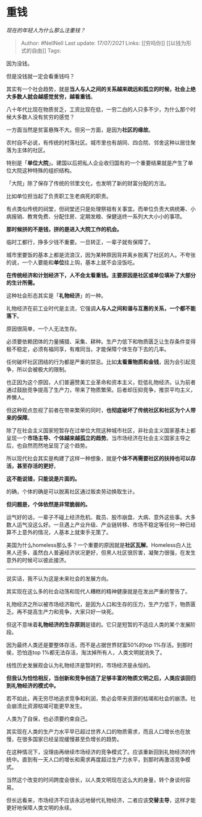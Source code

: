 # 重钱
*现在的年轻人为什么那么注重钱？*

> Author: #NellNell 
Last update: *17/07/2021* 
Links: [[穷吗你]] [[以钱为形式的自由]]
Tags:     
  

因为没钱。

但是没钱就一定会看重钱吗？

其实有一个社会趋势，就是**当人与人之间的关系越来疏远和孤立的时候，社会上绝大多数人就会越感觉贫穷，越看重钱**。

八十年代比现在物质贫乏，工资比现在低，一穷二白的人只多不少，为什么那个时候大多数人没有贫穷的感觉？

一方面当然是贫富悬殊不大。但另一方面，是因为**社区的缘故**。

农村自不必说，有传统的村落社区。城市里也有胡同、四合院、邻舍这种以居住聚落为主体的社区。

特别是「**单位大院**」。建国以后把私人企业收归国有的一个重要结果就是产生了单位大院这种特殊的组织结构。

「大院」除了保存了传统的邻里文化，也发明了新的财富分配的方法。

比如单位担当起了负责职工生老病死的职责。

有点类似传统的祠堂，但祠堂还只是处理祭祖有关事宜。而单位负责大病统筹、小病报销、教育免费、分配住房、定期发粮、保健送终一系列大大小小的事项。

**那时候拼的不是钱，拼的是进入大院工作的机会。**

临时工都行，挣多少钱不重要。一旦转正，一辈子就有保障了。

城市里要饭的基本上都是流浪汉，因为某种原因背井离乡脱离了社区的人。不夸张的说，一个人要能和**单位**挂上钩，基本上就不会没饭吃。

**在传统经济和计划经济下，人不会太看重钱。主要原因是社区或单位填补了大部分的生计所需。**

这种社会形态其实是「**礼物经济**」的一种。

礼物经济在前工业时代是主流，它强调**人与人之间和谐与互惠的关系，一个都不能落下**。

原因很简单，一个人无法生存。

必须要依赖团体的力量捕猎、采集、耕种。生产力低下和物质匮乏让生存条件变得极不稳定，必须有福同享，有难同当，才能保障个体生存下去的几率。

任何破坏社区团结的行为都是严重的禁忌。比如**太看重物质和金钱**，因为会引起竞争，所以会被极大的限制。

也正因为这个原因，人们普遍赞美工业革命和资本主义，贬低礼物经济。认为前者通过鼓励竞争提高了生产力，带来了物质繁荣。后者却压抑竞争，推崇平均主义，养懒人。

但这种观点忽视了前者在带来繁荣的同时，**也彻底破坏了传统社区和社区为个人带来的保障**。

除了在社会主义国家短暂存在过单位大院这种城市社区，非社会主义国家基本上都呈现一个**市场主导、个体越来越孤立的趋势**。当市场经济在社会主义国家主导之后，也自然而然地呈现了这个趋势。

所以现代社会其实是构建了这样一种想象，就是**个体不再需要社区的扶持也可以存活，甚至存活的更好**。

**这不能说错，只能说是片面的。**

的确，个体的确是可以脱离社区通过贩卖劳动换取生计。

**但问题是，个体依然是非常脆弱的。**

运气好的话，一辈子不碰上经济危机、裁员、股市崩盘、大病、意外这些事。大多数人运气没这么好。一旦遇上产业升级、产业链转移、市场不稳定等任何一种已经算不上意外的情况，人基本上就束手无策了。

美国为什么homeless那么多？一个重要的原因就是**社区瓦解**。Homeless白人比黑人还多，虽然白人普遍经济状况更好，但黑人社区很厉害，凝聚力很强，在发生意外的时候可以彼此接济。

---

说实话，我不认为这是未来社会的发展方向。

其实现在这么多的社会动荡和现代人糟糕的精神健康就是在发出严重的警告了。

礼物经济之所以被市场经济取代，是因为人口和生存的压力，生产力低下，物质匮乏。再不提高生产力和竞争，大家只好一块死。

但这不意味着**礼物经济的生存原则**是错的。它只是短暂的不适应人类的某个发展阶段。

因为最终人类还是要整体存活，而不是占据世界财富50%的top 1%存活。到那时侯，恐怕连top 1%都无法存活，淘汰掉所有人，人类文明就消失了。

线性历史发展观会认为礼物经济是暂时的，市场经济是永恒的。

**但我认为恰恰相反，当创新和竞争创造了足够丰富的物质文明之后，人类应该回归到礼物经济的模式中。**

若不如此，再无穷尽地追求竞争和利润，势必会带来资源的枯竭和社会的崩溃。社会崩溃比资源枯竭可能更早发生。

人类为了自保，也必须要约束自己。

其实现在人类的生产力水平早已超过世界人口的物质需求，而且人口增长也在放慢，在很多国家已经呈现缓慢甚至负增长的趋势。

在这种情况下，没理由再继续市场经济的竞争模式了。应该重新回到礼物经济的传统中。直到有一天人口的增长和需求再度超过生产力水平，到那时再激活竞争模式。

当然这个改变的时间跨度会很长，以人类文明现在这么大的身量，转个身谈何容易。

但长远看来，市场经济不应该永远地替代礼物经济，二者应该**交替主导**，这样才能更好地保障人类文明的永续。